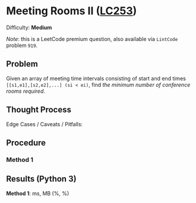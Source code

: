 # Meeting Rooms II ([LC253](https://www.lintcode.com/problem/919/))
Difficulty: **Medium**

*Note*: this is a LeetCode premium question, also available via `LintCode` problem `919`.

## Problem

Given an array of meeting time intervals consisting of start and end times `[[s1,e1],[s2,e2],...] (si < ei)`, find *the minimum number of conference rooms required*.

## Thought Process

Edge Cases / Caveats / Pitfalls:

## Procedure

### Method 1

## Results (Python 3)

**Method 1**:  ms, MB (%, %)
